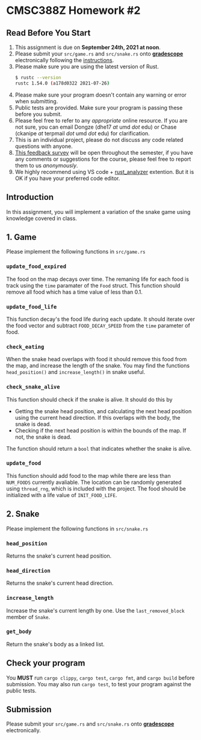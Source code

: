 CMSC388Z Homework #2
===

## Read Before You Start
1. This assignment is due on **September 24th, 2021 at noon**.
2. Please submit your `src/game.rs` and `src/snake.rs` onto [**gradescope**](https://www.gradescope.com/courses/291105) electronically following the [instructions](https://help.gradescope.com/article/ccbpppziu9-student-submit-work).
3. Please make sure you are using the latest version of Rust.
    ```bash
    $ rustc --version
    rustc 1.54.0 (a178d0322 2021-07-26)
    ```
4. Please make sure your program doesn't contain any warning or error when submitting.
5. Public tests are provided. Make sure your program is passing these before you submit.
6. Please feel free to refer to any *appropriate* online resource. If you are not sure, you can email Dongze (dhe17 *at* umd *dot* edu) or Chase (ckanipe *at* terpmail *dot* umd *dot* edu) for clarification.
7. This is an individual project, please do not discuss any code related questions with anyone.
8. [This feedback survey](https://forms.gle/kon3fKNB8qyXf2AB9) will be open throughout the semester, if you have any comments or suggestions for the course, please feel free to report them to us *anonymously*. 
9. We highly recommend using VS code + [rust_analyzer](https://marketplace.visualstudio.com/items?itemName=matklad.rust-analyzer) extention. But it is OK if you have your preferred code editor.

## Introduction

In this assignment, you will implement a variation of the snake game using knowledge covered in class. 

## 1. Game
Please implement the following functions in `src/game.rs`

### `update_food_expired`

The food on the map decays over time. The remaning life for each food is track using the `time` paramater of the `Food` struct. This function should remove all food which has a time value of less than 0.1.

### `update_food_life`

This function decay's the food life during each update. It should iterate over the food vector and subtract `FOOD_DECAY_SPEED` from the `time` parameter of food. 

### `check_eating`

When the snake head overlaps with food it should remove this food from the map, and increase the length of the snake. You may find the functions `head_position()` and `increase_length()` in snake useful.

### `check_snake_alive`

This function should check if the snake is alive. It should do this by
 - Getting the snake head position, and calculating the next head position using the current head direction. If this overlaps with the body, the snake is dead.
 - Checking if the next head position is within the bounds of the map. If not, the snake is dead.

The function should return a `bool` that indicates whether the snake is alive.

### `update_food`

This function should add food to the map while there are less than `NUM_FOODS` currently avaliable. The location can be randomly generated using `thread_rng`, which is included with the project. The food should be initialized with a life value of `INIT_FOOD_LIFE`. 

## 2. Snake

Please implement the following functions in `src/snake.rs`

### `head_position`

Returns the snake's current head position.

### `head_direction`

Returns the snake's current head direction.

### `increase_length`

Increase the snake's current length by one. Use the `last_removed_block` member of `Snake`. 

### `get_body`

Return the snake's body as a linked list.

## Check your program

You **MUST** run `cargo clippy`, `cargo test`, `cargo fmt`, and `cargo build` before submission. You may also run `cargo test`, to test your program against the public tests. 

## Submission

Please submit your `src/game.rs` and `src/snake.rs` onto [**gradescope**](https://www.gradescope.com/courses/291105) electronically.


